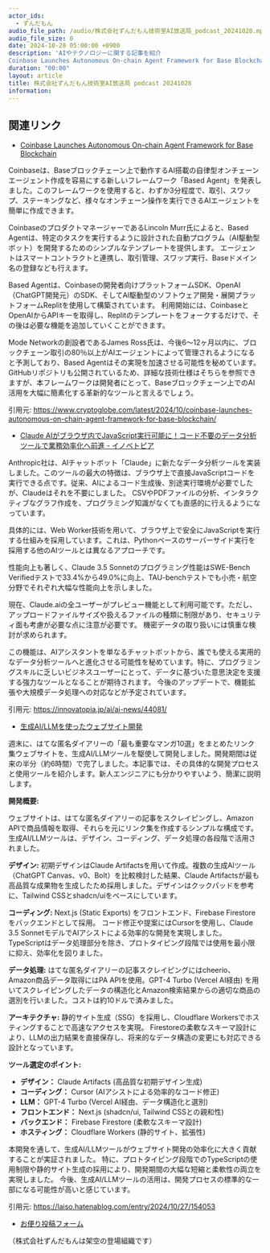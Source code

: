 ```yaml
---
actor_ids:
  - ずんだもん
audio_file_path: /audio/株式会社ずんだもん技術室AI放送局_podcast_20241028.mp3
audio_file_size: 0
date: 2024-10-28 05:00:00 +0900
description: 'AIやテクノロジーに関する記事を紹介  
Coinbase Launches Autonomous On-chain Agent Framework for Base Blockchain、Claude AIがブラウザ内でJavaScript実行可能に！コード不要のデータ分析ツールで業務効率化へ前進 - イノベトピア、生成AI/LLMを使ったウェブサイト開発'
duration: "00:00"
layout: article
title: 株式会社ずんだもん技術室AI放送局 podcast 20241028
information: 
---
```


## 関連リンク


- [Coinbase Launches Autonomous On-chain Agent Framework for Base Blockchain](https://www.cryptoglobe.com/latest/2024/10/coinbase-launches-autonomous-on-chain-agent-framework-for-base-blockchain/)  



Coinbaseは、Baseブロックチェーン上で動作するAI搭載の自律型オンチェーンエージェント作成を容易にする新しいフレームワーク「Based Agent」を発表しました。このフレームワークを使用すると、わずか3分程度で、取引、スワップ、ステーキングなど、様々なオンチェーン操作を実行できるAIエージェントを簡単に作成できます。

CoinbaseのプロダクトマネージャーであるLincoln Murr氏によると、Based Agentは、特定のタスクを実行するように設計された自動プログラム（AI駆動型ボット）を開発するためのシンプルなテンプレートを提供します。  エージェントはスマートコントラクトと連携し、取引管理、スワップ実行、Baseドメイン名の登録なども行えます。

Based Agentは、Coinbaseの開発者向けプラットフォームSDK、OpenAI（ChatGPT開発元）のSDK、そしてAI駆動型のソフトウェア開発・展開プラットフォームReplitを使用して構築されています。  利用開始には、CoinbaseとOpenAIからAPIキーを取得し、Replitのテンプレートをフォークするだけで、その後は必要な機能を追加していくことができます。

Mode Networkの創設者であるJames Ross氏は、今後6～12ヶ月以内に、ブロックチェーン取引の80％以上がAIエージェントによって管理されるようになると予測しており、Based Agentはその実現を加速させる可能性を秘めています。  GitHubリポジトリも公開されているため、詳細な技術仕様はそちらを参照できますが、本フレームワークは開発者にとって、Baseブロックチェーン上でのAI活用を大幅に簡素化する革新的なツールと言えるでしょう。


引用元: https://www.cryptoglobe.com/latest/2024/10/coinbase-launches-autonomous-on-chain-agent-framework-for-base-blockchain/


- [Claude AIがブラウザ内でJavaScript実行可能に！コード不要のデータ分析ツールで業務効率化へ前進 - イノベトピア](https://innovatopia.jp/ai/ai-news/44081/)  



Anthropic社は、AIチャットボット「Claude」に新たなデータ分析ツールを実装しました。このツールの最大の特徴は、ブラウザ上で直接JavaScriptコードを実行できる点です。従来、AIによるコード生成後、別途実行環境が必要でしたが、Claudeはそれを不要にしました。  CSVやPDFファイルの分析、インタラクティブなグラフ作成を、プログラミング知識がなくても直感的に行えるようになっています。

具体的には、Web Worker技術を用いて、ブラウザ上で安全にJavaScriptを実行する仕組みを採用しています。これは、Pythonベースのサーバーサイド実行を採用する他のAIツールとは異なるアプローチです。

性能向上も著しく、Claude 3.5 Sonnetのプログラミング性能はSWE-Bench Verifiedテストで33.4%から49.0%に向上、TAU-benchテストでも小売・航空分野でそれぞれ大幅な性能向上を示しました。

現在、Claude.aiの全ユーザーがプレビュー機能として利用可能です。ただし、アップロードファイルサイズや扱えるファイルの種類に制限があり、セキュリティ面も考慮が必要な点に注意が必要です。  機密データの取り扱いには慎重な検討が求められます。

この機能は、AIアシスタントを単なるチャットボットから、誰でも使える実用的なデータ分析ツールへと進化させる可能性を秘めています。特に、プログラミングスキルに乏しいビジネスユーザーにとって、データに基づいた意思決定を支援する強力なツールとなることが期待されます。 今後のアップデートで、機能拡張や大規模データ処理への対応などが予定されています。


引用元: https://innovatopia.jp/ai/ai-news/44081/


- [生成AI/LLMを使ったウェブサイト開発](https://laiso.hatenablog.com/entry/2024/10/27/154053)  



週末に、はてな匿名ダイアリーの「最も重要なマンガ10選」をまとめたリンク集ウェブサイトを、生成AI/LLMツールを駆使して開発しました。開発期間は従来の半分（約6時間）で完了しました。本記事では、その具体的な開発プロセスと使用ツールを紹介します。新人エンジニアにも分かりやすいよう、簡潔に説明します。

**開発概要:**

ウェブサイトは、はてな匿名ダイアリーの記事をスクレイピングし、Amazon APIで商品情報を取得、それらを元にリンク集を作成するシンプルな構成です。  生成AI/LLMツールは、デザイン、コーディング、データ処理の各段階で活用されました。

**デザイン:**  初期デザインはClaude Artifactsを用いて作成。複数の生成AIツール（ChatGPT Canvas、v0、Bolt）を比較検討した結果、Claude Artifactsが最も高品質な成果物を生成したため採用しました。デザインはクックパッドを参考に、Tailwind CSSとshadcn/uiをベースにしています。

**コーディング:** Next.js (Static Exports) をフロントエンド、Firebase Firestore をバックエンドとして採用。  コード修正や提案にはCursorを使用し、Claude 3.5 SonnetモデルでAIアシストによる効率的な開発を実現しました。TypeScriptはデータ処理部分を除き、プロトタイピング段階では使用を最小限に抑え、効率化を図りました。

**データ処理:** はてな匿名ダイアリーの記事スクレイピングにはcheerio、Amazon商品データ取得にはPA APIを使用。GPT-4 Turbo (Vercel AI経由) を用いてスクレイピングしたデータの構造化とAmazon検索結果からの適切な商品の選別を行いました。コストは約10ドルで済みました。

**アーキテクチャ:** 静的サイト生成（SSG）を採用し、Cloudflare Workersでホスティングすることで高速なアクセスを実現。  Firestoreの柔軟なスキーマ設計により、LLMの出力結果を直接保存し、将来的なデータ構造の変更にも対応できる設計となっています。


**ツール選定のポイント:**

* **デザイン：** Claude Artifacts (高品質な初期デザイン生成)
* **コーディング：** Cursor (AIアシストによる効率的なコード修正)
* **LLM：** GPT-4 Turbo (Vercel AI経由、データ構造化と選別)
* **フロントエンド：** Next.js (shadcn/ui, Tailwind CSSとの親和性)
* **バックエンド：** Firebase Firestore (柔軟なスキーマ設計)
* **ホスティング：** Cloudflare Workers (静的サイト、拡張性)


本開発を通して、生成AI/LLMツールがウェブサイト開発の効率化に大きく貢献することが実証されました。  特に、プロトタイピング段階でのTypeScriptの使用制限や静的サイト生成の採用により、開発期間の大幅な短縮と柔軟性の両立を実現しました。  今後、生成AI/LLMツールの活用は、開発プロセスの標準的な一部になる可能性が高いと感じています。


引用元: https://laiso.hatenablog.com/entry/2024/10/27/154053



- [お便り投稿フォーム](https://forms.gle/ffg4JTfqdiqK62qf9)

（株式会社ずんだもんは架空の登場組織です）
